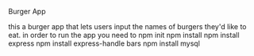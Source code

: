 Burger App

this a burger app that lets users input the names of burgers they'd like to eat.
 in order to run the app you need to 
 npm init
 npm install
 npm install express
 npm install express-handle bars
 npm install mysql
 


